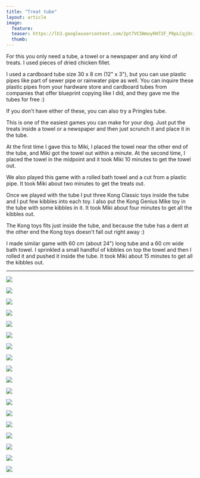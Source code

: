 ```yaml
---
title: "Treat tube"
layout: article
image:
  feature:
  teaser: https://lh3.googleusercontent.com/2pt7VC5NmoyRH72F_P0pLCqjOrJmaE_od4gioHVaUkk=w245
  thumb:
---
```


For this you only need a tube, a towel or a newspaper and any kind of treats. I used pieces of dried chicken fillet.

I used a cardboard tube size 30 x 8 cm (12" x 3"), but you can use plastic pipes like part of sewer pipe or rainwater pipe as well. You can inquire these plastic pipes from your hardware store and cardboard tubes from companies that offer blueprint copying like I did, and they gave me the tubes for free :)

If you don't have either of these, you can also try a Pringles tube.

This is one of the easiest games you can make for your dog. Just put the treats inside a towel or a newspaper and then just scrunch it and place it in the tube.

At the first time I gave this to Miki, I placed the towel near the other end of the tube, and Miki got the towel out within a minute. At the second time, I placed the towel in the midpoint and it took Miki 10 minutes to get the towel out.

We also played this game with a rolled bath towel and a cut from a plastic pipe. It took Miki about two minutes to get the treats out.

Once we played with the tube I put three Kong Classic toys inside the tube and I put few kibbles into each toy. I also put the Kong Genius Mike toy in the tube with some kibbles in it. It took Miki about four minutes to get all the kibbles out.

The Kong toys fits just inside the tube, and because the tube has a dent at the other end the Kong toys doesn't fall out right away :)

I made similar game with 60 cm (about 24") long tube and a 60 cm wide bath towel. I sprinkled a small handful of kibbles on top the towel and then I rolled it and pushed it inside the tube. It took Miki about 15 minutes to get all the kibbles out.

---

[![](https://lh3.googleusercontent.com/4_hncgkD63cYjlmcczVQ-SVzigA92XECyvAsLxzoySc=w800)](https://lh3.googleusercontent.com/4_hncgkD63cYjlmcczVQ-SVzigA92XECyvAsLxzoySc=s0)

[![](https://lh3.googleusercontent.com/lD5SA53rB-jBUOBqfZ9FYyPtMyb1u1x5F67OMVivjUM=w800)](https://lh3.googleusercontent.com/lD5SA53rB-jBUOBqfZ9FYyPtMyb1u1x5F67OMVivjUM=s0)

[![](https://lh3.googleusercontent.com/wYYI9jc3eJbOvHTFFd6H-rRiBSTePM6OJG-LlKe31s0=w800)](https://lh3.googleusercontent.com/wYYI9jc3eJbOvHTFFd6H-rRiBSTePM6OJG-LlKe31s0=s0)

[![](https://lh3.googleusercontent.com/zwCb5_kYlcUtq-bxGQVPjsxY6kTLF02y8itKtiWL3S4=w800)](https://lh3.googleusercontent.com/zwCb5_kYlcUtq-bxGQVPjsxY6kTLF02y8itKtiWL3S4=s0)

[![](https://lh3.googleusercontent.com/Tw6G2BjdsKVOcs2dQD5aMvHlQg_V_W9Rlwpyp6wgxjY=w800)](https://lh3.googleusercontent.com/Tw6G2BjdsKVOcs2dQD5aMvHlQg_V_W9Rlwpyp6wgxjY=s0)

[![](https://lh3.googleusercontent.com/0b-tgneqN1xE0xhp9LU15IO5Grn7pUfZluQ_D6vGu1M=w800)](https://lh3.googleusercontent.com/0b-tgneqN1xE0xhp9LU15IO5Grn7pUfZluQ_D6vGu1M=s0)

[![](https://lh3.googleusercontent.com/71rZCzMmIVQzYrDwTvTio0L1jfcGhrOIvbM8f1u4Clw=w800)](https://lh3.googleusercontent.com/71rZCzMmIVQzYrDwTvTio0L1jfcGhrOIvbM8f1u4Clw=s0)

[![](https://lh3.googleusercontent.com/_OzDJ9btIzMyun_ZLs0HhagFy8n5F3vBQK6RbyJrqrE=w800)](https://lh3.googleusercontent.com/_OzDJ9btIzMyun_ZLs0HhagFy8n5F3vBQK6RbyJrqrE=s0)

[![](https://lh3.googleusercontent.com/CVEkgYbs5rtC8dg7fOb4NVyVWW5TEEotMVs_J-gw-tY=w800)](https://lh3.googleusercontent.com/CVEkgYbs5rtC8dg7fOb4NVyVWW5TEEotMVs_J-gw-tY=s0)

[![](https://lh3.googleusercontent.com/cyG53l-JsZd8JYa-INiOGUKgEGuY1rwgc0zylNvVH9L5msIm8EBCGGgYmBzXNEsFyBMLhFNHgkCSrm_yMECUVkTsEedh6O8MKR_kCUgB6BlidPf25WVqENOat5_IJJ-8xSElH2Gbj-fDvBGtGW07i59oyr6rHFxvV9bLus2Tjllu_JEJi6YBhy-a5D2Q3ruSjkIiG7EtWYKY4ZSvYR8RVnZtNEltRuT9ID9OIdymXzzUtsqPVUV8gVhCN3zrp7-MpeNxKGmMBa3MfaTPEggEfvS3j3W7LDK7nYEUhIFcdLIXpBOMvRdShbaEgvhV4yw47sHLWuQjVo1Hbog32zu4u_HaRR3dAIPwxVowwzWITXv_0oRPWP3fmpNlojpwqWZenABau0aO_bbwLjCj_E-DSa-GjKAkueJ8h1wSXs1XnbMQBfjG9GC0azMRvKtqJudP6efECUi8ErzfotEvuleiX_okJkcrgIwy6P_zSSQ1fOjkipAvGjJWxVb945_y_6SjtC0oThy_yV5DRpxXJwREivs9uvKmq6Nel5OFaIXPmcU=w800)](https://lh3.googleusercontent.com/cyG53l-JsZd8JYa-INiOGUKgEGuY1rwgc0zylNvVH9L5msIm8EBCGGgYmBzXNEsFyBMLhFNHgkCSrm_yMECUVkTsEedh6O8MKR_kCUgB6BlidPf25WVqENOat5_IJJ-8xSElH2Gbj-fDvBGtGW07i59oyr6rHFxvV9bLus2Tjllu_JEJi6YBhy-a5D2Q3ruSjkIiG7EtWYKY4ZSvYR8RVnZtNEltRuT9ID9OIdymXzzUtsqPVUV8gVhCN3zrp7-MpeNxKGmMBa3MfaTPEggEfvS3j3W7LDK7nYEUhIFcdLIXpBOMvRdShbaEgvhV4yw47sHLWuQjVo1Hbog32zu4u_HaRR3dAIPwxVowwzWITXv_0oRPWP3fmpNlojpwqWZenABau0aO_bbwLjCj_E-DSa-GjKAkueJ8h1wSXs1XnbMQBfjG9GC0azMRvKtqJudP6efECUi8ErzfotEvuleiX_okJkcrgIwy6P_zSSQ1fOjkipAvGjJWxVb945_y_6SjtC0oThy_yV5DRpxXJwREivs9uvKmq6Nel5OFaIXPmcU=s0)

[![](https://lh3.googleusercontent.com/epySx5m4Jwjrw16FJyBm4ZdSPyHGhkCW8b--qSFPoM9dsZA_kXq5J_4bsIF6xqpt3k2hGB0DM5GN9as5VK9lqgp6Dt2RSZXu__grU9eW9KDxxyGEEhRJpvlGd36WyeyPVqbkp5UGaTnnDbZKzWHerT53Np-bzugZZbgOVGY8PKA_3cJGP6S5ESkmiQQ9be9JvdHGUZ5LJpQ9NhkdttMgaPYgYHUrWvfAmTeKaT8Upn2BAI2Dkw5CZuugFFpOM97c8gUt1qai69O0WqGya-hBnLca1lJWsvj-tLUWfFCxQFiSiKSbA9LTLEqlbe5lS5jYJS14lGFvMKx3VNo7OOI5npYcfCl88wclr5o6XQ6wixiwiPkVw0oCxVO4IzVxnCnC6i2TwHNZx0HkatKYHBrqvzCtCUdrA2W7uqUfvTngshHW__clX89SpaMHwiXYkgYWGMSxNqhrZxJbl28_KXFDZ00gCz-K8Ka1Rtr_igdezwXM26zCEimNyZ9iLo75neXJ3vx-1J0Q16v7DO4w8FqR208NfY1ds0SY5SzfggyUMwg=w800)](https://lh3.googleusercontent.com/epySx5m4Jwjrw16FJyBm4ZdSPyHGhkCW8b--qSFPoM9dsZA_kXq5J_4bsIF6xqpt3k2hGB0DM5GN9as5VK9lqgp6Dt2RSZXu__grU9eW9KDxxyGEEhRJpvlGd36WyeyPVqbkp5UGaTnnDbZKzWHerT53Np-bzugZZbgOVGY8PKA_3cJGP6S5ESkmiQQ9be9JvdHGUZ5LJpQ9NhkdttMgaPYgYHUrWvfAmTeKaT8Upn2BAI2Dkw5CZuugFFpOM97c8gUt1qai69O0WqGya-hBnLca1lJWsvj-tLUWfFCxQFiSiKSbA9LTLEqlbe5lS5jYJS14lGFvMKx3VNo7OOI5npYcfCl88wclr5o6XQ6wixiwiPkVw0oCxVO4IzVxnCnC6i2TwHNZx0HkatKYHBrqvzCtCUdrA2W7uqUfvTngshHW__clX89SpaMHwiXYkgYWGMSxNqhrZxJbl28_KXFDZ00gCz-K8Ka1Rtr_igdezwXM26zCEimNyZ9iLo75neXJ3vx-1J0Q16v7DO4w8FqR208NfY1ds0SY5SzfggyUMwg=s0)

[![](https://lh3.googleusercontent.com/U02YrDW0WbXDv9lDzVf-H1jcR6lbOQZrDJNczlhd4H-3UPMu8tABoumJMEAV8DOG4ZDrBq2mKyVezajyc1oURpFK6dGTjUpsF3_MjWRI9xQDNebfgqDtyWcfqXh6NEFK7GnQpfy5uc65aAqakvAncEVi2JBPD9UcKBj1mn3w1yFdNmh5a1SznD_W2Afb3ZoXqK9YxRfPIPT7yqYtB9rqPVAl5RoDuGdTD4gvQFfAmH78zyLr8u9rOlMSk6GuuRM_BHnJyBQ-mt4cR5Vf8wIRc2P5IXK_PTnKeZDlRWzttnKp7ZSrLywzRGhmhaEQEQZTnu-b0zvTqyoTt-cMYFwrMPJ_4T-fkqbnmskSDcDXMh2tafTAFU88xQS_ShNbEsRtVdzHVbpxy-acNSMIc9X4MTa_AkKRhC_U3gmC7cckDG3Hz2OpIEsPlhGO6cvdgJRMj7Z3tX4f7PYI6f6CvRFBJDk0atuzRO2kcl1BIJ7uZtdsB_9I1qvRILxcwlrzP0chwYiWjWYSQGZomRIi4VoDtWz_wj4iCVe2mU9yidUCNI4=w800)](https://lh3.googleusercontent.com/U02YrDW0WbXDv9lDzVf-H1jcR6lbOQZrDJNczlhd4H-3UPMu8tABoumJMEAV8DOG4ZDrBq2mKyVezajyc1oURpFK6dGTjUpsF3_MjWRI9xQDNebfgqDtyWcfqXh6NEFK7GnQpfy5uc65aAqakvAncEVi2JBPD9UcKBj1mn3w1yFdNmh5a1SznD_W2Afb3ZoXqK9YxRfPIPT7yqYtB9rqPVAl5RoDuGdTD4gvQFfAmH78zyLr8u9rOlMSk6GuuRM_BHnJyBQ-mt4cR5Vf8wIRc2P5IXK_PTnKeZDlRWzttnKp7ZSrLywzRGhmhaEQEQZTnu-b0zvTqyoTt-cMYFwrMPJ_4T-fkqbnmskSDcDXMh2tafTAFU88xQS_ShNbEsRtVdzHVbpxy-acNSMIc9X4MTa_AkKRhC_U3gmC7cckDG3Hz2OpIEsPlhGO6cvdgJRMj7Z3tX4f7PYI6f6CvRFBJDk0atuzRO2kcl1BIJ7uZtdsB_9I1qvRILxcwlrzP0chwYiWjWYSQGZomRIi4VoDtWz_wj4iCVe2mU9yidUCNI4=s0)

[![](https://lh3.googleusercontent.com/HikovQt8_sFzBSeRzH0ixfjdZEkFcOxK6fx4L38Zggng1rLcu3W-6Cz-KRhV-cpHc3Ptj9T5BJSOfc8bdZT9s0e99pu0UJNu1JLWTafTL0cL9p-IqSAIwO_hpaQU6JquYOI3wfiHLhT3NV9NuH8yP2-kn9MU1IVE9r_hg0OlwDK-EYNffX_M8UA17muCUFIDwjJxq2m83Ok9tf5NBSjzQKvXNC_srmiMUpBOHchWbhItPeluIpe4WZoCKZdzgtWzhu6cDHIiT6NrYTfSi8U25l2SFWiXdYVfL44dUArpuY0xfQ1xqXBToZ_GWY1dcoILeH-XzDBLnGegNpLgk-Ar6pmhRPPu2cteHwt_CgBLtU9FQuz-POtGxSw8CQiG43V7XSjM5EQZBcaTCNePTyL0UtCvI7UkHvYh3D0hzNgtMvC2WK57yfHXQB_LZVI1kRjIwykW33iq5fvzZhA4dEx0A68FvL2PbhpVZFDyY08tGr6Y9Nm7ajdoSkktdA21ssjUPamLCyj2e-CAKSwDUuYXxX-7JrLqenCZ_gt2V5hfT6A=w800)](https://lh3.googleusercontent.com/HikovQt8_sFzBSeRzH0ixfjdZEkFcOxK6fx4L38Zggng1rLcu3W-6Cz-KRhV-cpHc3Ptj9T5BJSOfc8bdZT9s0e99pu0UJNu1JLWTafTL0cL9p-IqSAIwO_hpaQU6JquYOI3wfiHLhT3NV9NuH8yP2-kn9MU1IVE9r_hg0OlwDK-EYNffX_M8UA17muCUFIDwjJxq2m83Ok9tf5NBSjzQKvXNC_srmiMUpBOHchWbhItPeluIpe4WZoCKZdzgtWzhu6cDHIiT6NrYTfSi8U25l2SFWiXdYVfL44dUArpuY0xfQ1xqXBToZ_GWY1dcoILeH-XzDBLnGegNpLgk-Ar6pmhRPPu2cteHwt_CgBLtU9FQuz-POtGxSw8CQiG43V7XSjM5EQZBcaTCNePTyL0UtCvI7UkHvYh3D0hzNgtMvC2WK57yfHXQB_LZVI1kRjIwykW33iq5fvzZhA4dEx0A68FvL2PbhpVZFDyY08tGr6Y9Nm7ajdoSkktdA21ssjUPamLCyj2e-CAKSwDUuYXxX-7JrLqenCZ_gt2V5hfT6A=s0)

[![](https://lh3.googleusercontent.com/gtz1Jbg9GRrtBimnV7Y3poJA_J4TclUEh_p57cAv179p1HP2qgFB9nJWVXwsRLGvtMyQPQLUhYiTiNpF0DMvJqQ0pPlhkytvGQ8YDnuoxfCBcDiS8l3C4sp6DI2T-uQnQYlpNv8KKTJrpZ1NEp2XKmGKrQIUb90G3xDsQj2ixn7ooFP0dQLTugqnLHLk_RMJCFJ_2w742T0B2kTgwiY8330KPM8P2NWvZlPa-OTTGZnS8yI7z2FP7sGY4BBEt7XPKAJ6TttHkvLU4j0AkikjVEaaYEKGk4q_xwSmkJ-II-dH-6aAKpqBGOLttHe1XCb17d_D7gx7cXUWtZSThRRjZRtVzcZsna2Arg7jj9jDVPZK2rWoQb-fTK7k3b79nVoSCjAoe17vui5K5SEvXakSxPSlQmHDK9Cf8_2qHzvsda26JqaKh3CCD5kVD_dSm_GXPOWbb-nx90d5QEuTFE-bgDpU6W1AZKfrejZ7epHfKsPuv1xpE94JXZSqVgdp5AsbdwgznQzfxPwctpFGqDXGiN43uaDoRqxWuGkasoiMGkI=w800)](https://lh3.googleusercontent.com/gtz1Jbg9GRrtBimnV7Y3poJA_J4TclUEh_p57cAv179p1HP2qgFB9nJWVXwsRLGvtMyQPQLUhYiTiNpF0DMvJqQ0pPlhkytvGQ8YDnuoxfCBcDiS8l3C4sp6DI2T-uQnQYlpNv8KKTJrpZ1NEp2XKmGKrQIUb90G3xDsQj2ixn7ooFP0dQLTugqnLHLk_RMJCFJ_2w742T0B2kTgwiY8330KPM8P2NWvZlPa-OTTGZnS8yI7z2FP7sGY4BBEt7XPKAJ6TttHkvLU4j0AkikjVEaaYEKGk4q_xwSmkJ-II-dH-6aAKpqBGOLttHe1XCb17d_D7gx7cXUWtZSThRRjZRtVzcZsna2Arg7jj9jDVPZK2rWoQb-fTK7k3b79nVoSCjAoe17vui5K5SEvXakSxPSlQmHDK9Cf8_2qHzvsda26JqaKh3CCD5kVD_dSm_GXPOWbb-nx90d5QEuTFE-bgDpU6W1AZKfrejZ7epHfKsPuv1xpE94JXZSqVgdp5AsbdwgznQzfxPwctpFGqDXGiN43uaDoRqxWuGkasoiMGkI=s0)

[![](https://lh3.googleusercontent.com/dNDA2UGE5mjaVdsDlgNnez5AJOcLEysl5no12GIFEu33Igs5f_N5XFuRKVh87BxxpMGfP2viJP2ySrbcJMrUys6dy4nUjGsf-Cw3iyK1RSDu1yPhjr_AKzABDoJ3aX5bOE2Le8qoM-KX-Wq2xeRxwUP5y-xCcJ0rV1DjWHAgk_gxO9sHe1oNEzE7xtUnCnY-tlr7KqTkvk1RxkzkokQpSM9w_rubtTL5h53em4zS6TpSBOKRJhs5T2EjaQVOKPY6vtkBBPX5Pf8bORceP3gddAnNfCkpj6DJRiR1LLh8ftqB8UqRVbPepdIRTGmrqKcDDQ9mLd9mDYQBWjW2imUnbukgiZztwkWPMWZhoszbnXkV4rfpKMU2dPknV88zY_bPYq7IScInHRYpE4tUTGI_UMQRsi6q1NAGMUfS1xyQJ1BpU4iEn0Y3caXBLeuR7P5wbv47gFNJJ3bVejOq0K49pyvoiUh7R2H-aUbaQPRX91kh5l6vFP_3G_C-PXyXr6WMcWYqGoOwGr8O_rEOh_qMQbjWVD2o9QfWvC4dLyoE5ow=w800)](https://lh3.googleusercontent.com/dNDA2UGE5mjaVdsDlgNnez5AJOcLEysl5no12GIFEu33Igs5f_N5XFuRKVh87BxxpMGfP2viJP2ySrbcJMrUys6dy4nUjGsf-Cw3iyK1RSDu1yPhjr_AKzABDoJ3aX5bOE2Le8qoM-KX-Wq2xeRxwUP5y-xCcJ0rV1DjWHAgk_gxO9sHe1oNEzE7xtUnCnY-tlr7KqTkvk1RxkzkokQpSM9w_rubtTL5h53em4zS6TpSBOKRJhs5T2EjaQVOKPY6vtkBBPX5Pf8bORceP3gddAnNfCkpj6DJRiR1LLh8ftqB8UqRVbPepdIRTGmrqKcDDQ9mLd9mDYQBWjW2imUnbukgiZztwkWPMWZhoszbnXkV4rfpKMU2dPknV88zY_bPYq7IScInHRYpE4tUTGI_UMQRsi6q1NAGMUfS1xyQJ1BpU4iEn0Y3caXBLeuR7P5wbv47gFNJJ3bVejOq0K49pyvoiUh7R2H-aUbaQPRX91kh5l6vFP_3G_C-PXyXr6WMcWYqGoOwGr8O_rEOh_qMQbjWVD2o9QfWvC4dLyoE5ow=s0)

[![](https://lh3.googleusercontent.com/n-HUtAceF3JUvrJKrQgPKH1CyvidxxKsgFKycQtRLh372IRxL6mPBbB4QWcqYMp0pojUV1lqD9jhMxnwifEYuznnfPXzpfZlCV17qu6FzNWn-km8YivZy7WKH20Otfifah4mqZr5Y_QfissopgaBKGh3dN2gkdnYoLNLug-Yq4H5vbKsaDIesw_OOK3SEkO9WQ9NSz8ewSoFsV60XHsqHWY2_8uWzAHSbSqZbBsyanhlaYoODRyufZhkh3NQAaX9wTnlDaSEHraCaYHs1Q9zp4-6C2l85oSTIvANV4-Z_rAO6xysHX6tH3-t3x1oIW3uHQwNJYLW4iD3cHs1Sxxi0U4MdBD7sTN83aq_FzVY8HgbPjGHuJLqYEOBwuCVaNzuhH9ozdamSWZb2HbEdyEpWJ_e6ce6eiNaRkpV9UEc4OZlk-L2PtCurtQ3R0AQEzZIPkAvNd-4_qn3p1jVmpcX9znE0Z9rBSplclyUuZYmIhpQsB8zXWO_vjGn4Jk6bsYUvHilKQCsYEplhe1TZF8vFJfXOvIdZmyWnR3Da8KcHjg=w800)](https://lh3.googleusercontent.com/n-HUtAceF3JUvrJKrQgPKH1CyvidxxKsgFKycQtRLh372IRxL6mPBbB4QWcqYMp0pojUV1lqD9jhMxnwifEYuznnfPXzpfZlCV17qu6FzNWn-km8YivZy7WKH20Otfifah4mqZr5Y_QfissopgaBKGh3dN2gkdnYoLNLug-Yq4H5vbKsaDIesw_OOK3SEkO9WQ9NSz8ewSoFsV60XHsqHWY2_8uWzAHSbSqZbBsyanhlaYoODRyufZhkh3NQAaX9wTnlDaSEHraCaYHs1Q9zp4-6C2l85oSTIvANV4-Z_rAO6xysHX6tH3-t3x1oIW3uHQwNJYLW4iD3cHs1Sxxi0U4MdBD7sTN83aq_FzVY8HgbPjGHuJLqYEOBwuCVaNzuhH9ozdamSWZb2HbEdyEpWJ_e6ce6eiNaRkpV9UEc4OZlk-L2PtCurtQ3R0AQEzZIPkAvNd-4_qn3p1jVmpcX9znE0Z9rBSplclyUuZYmIhpQsB8zXWO_vjGn4Jk6bsYUvHilKQCsYEplhe1TZF8vFJfXOvIdZmyWnR3Da8KcHjg=s0)

[![](https://lh3.googleusercontent.com/UWvUqRqkj8RndUv6Vg2XU_gF3H0YrjvpSPpWuSEs0UFN5ipUiCZMwskl_hKd58Lqxq632USGNXDrQMsckqQ35HNQz5ONBFCgQAO9B7tJnDb7yRP6jsuP7Hwx34Cu1AjECl5X1pkYQdWZuJ5IIQL8HhZWE5Zpmvuch--CxuqbCBaaSQMv_p1v7I4qJ4w0fojGPUODryouKvgKA_5Thxug0UwWgqRGtQmACSbK4wfLtHlP28vGKyaBPgvQWUrW2J2sJYcgfyXCNXtlhmkcyNsPRLPn24ahdm3c-JPl7oVIQ9KEKlQ5wRJJs6YyIAGMEinAtFyWr2ACU73m2WxPlJwyka1MezHUDrAJKtbNxo_OJSfaJAOm1XeSLJl6_gzx2_1bkCq7taqKwK8PT_ZQ4C7wr7YHWx4C2FIyh1EF82oDC2MjlGhIjZuO6uxz6A_Tdh_pw4yxiIfg_hLWVf1Ru1XWkmMdeWCrnjP_YzPD1mbCOgbjI_SwVFdD_q4aYZgDHHZ7yy3y0Xe8Plq5aJSorqWlqu8pTeFL6Yxd0Ul49XvvsUE=w800)](https://lh3.googleusercontent.com/UWvUqRqkj8RndUv6Vg2XU_gF3H0YrjvpSPpWuSEs0UFN5ipUiCZMwskl_hKd58Lqxq632USGNXDrQMsckqQ35HNQz5ONBFCgQAO9B7tJnDb7yRP6jsuP7Hwx34Cu1AjECl5X1pkYQdWZuJ5IIQL8HhZWE5Zpmvuch--CxuqbCBaaSQMv_p1v7I4qJ4w0fojGPUODryouKvgKA_5Thxug0UwWgqRGtQmACSbK4wfLtHlP28vGKyaBPgvQWUrW2J2sJYcgfyXCNXtlhmkcyNsPRLPn24ahdm3c-JPl7oVIQ9KEKlQ5wRJJs6YyIAGMEinAtFyWr2ACU73m2WxPlJwyka1MezHUDrAJKtbNxo_OJSfaJAOm1XeSLJl6_gzx2_1bkCq7taqKwK8PT_ZQ4C7wr7YHWx4C2FIyh1EF82oDC2MjlGhIjZuO6uxz6A_Tdh_pw4yxiIfg_hLWVf1Ru1XWkmMdeWCrnjP_YzPD1mbCOgbjI_SwVFdD_q4aYZgDHHZ7yy3y0Xe8Plq5aJSorqWlqu8pTeFL6Yxd0Ul49XvvsUE=s0)

[![](https://lh3.googleusercontent.com/njKPmF4N0Zd2GKAKRvdMYugZfxUMlaeEosfKsXQkoR-9_I04PYJBDOOkKCctT7sRQJ45wBNkM1eBtpwxs0q6toIm-FEBt19MIdRrc4pUkYdej0o-ZpIR5izBvLDfUY6_zwmBTzpGtKl3qiCO3CHkEBcwsouylt6X4gPbbZf5hlQESfhETDZGmtgk8M8GNv9DM5SqLVX1VZNuRqFeksf-ZI0ezJ8rZ3wxIbmn4NBYa6BcvHa5AK1urMrS355EpdYocg-tvJPYkSBH4FvUxcz-jZuyRv8NhfNYUHbxfvXXj8uJDGy6Alx_7ROV-dR_opUvvmsx5cnEGnRmUtZLZWYmh6euM7fJYcmZW3eVSoXdgBacjNnqZfNYE_2tvdcZs4u52ULNd0kAclOEewXrvRxBBev2CVTJbX3-mCpIG4V9GZlRdu7TxXQlUEg9hM_mUZReVbwSL3xLvMz7u99Bng7Upo1_wAr6rrUVFVGy7fdmi5kR0mmytBPsn2m3MYKG45PefnBBJ70pgA_lZSeVHlAsYEz_UvODcRszWrOHxMcsRDs=w800)](https://lh3.googleusercontent.com/njKPmF4N0Zd2GKAKRvdMYugZfxUMlaeEosfKsXQkoR-9_I04PYJBDOOkKCctT7sRQJ45wBNkM1eBtpwxs0q6toIm-FEBt19MIdRrc4pUkYdej0o-ZpIR5izBvLDfUY6_zwmBTzpGtKl3qiCO3CHkEBcwsouylt6X4gPbbZf5hlQESfhETDZGmtgk8M8GNv9DM5SqLVX1VZNuRqFeksf-ZI0ezJ8rZ3wxIbmn4NBYa6BcvHa5AK1urMrS355EpdYocg-tvJPYkSBH4FvUxcz-jZuyRv8NhfNYUHbxfvXXj8uJDGy6Alx_7ROV-dR_opUvvmsx5cnEGnRmUtZLZWYmh6euM7fJYcmZW3eVSoXdgBacjNnqZfNYE_2tvdcZs4u52ULNd0kAclOEewXrvRxBBev2CVTJbX3-mCpIG4V9GZlRdu7TxXQlUEg9hM_mUZReVbwSL3xLvMz7u99Bng7Upo1_wAr6rrUVFVGy7fdmi5kR0mmytBPsn2m3MYKG45PefnBBJ70pgA_lZSeVHlAsYEz_UvODcRszWrOHxMcsRDs=s0)
